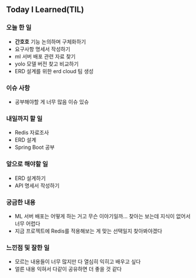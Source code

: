 ## Today I Learned(TIL)

### 오늘 한 일
- **간호호** 기능 논의하며 구체화하기
- 요구사항 명세서 작성하기
- ml 서버 배포 관련 자료 찾기
- yolo 모델 버전 찾고 비교하기
- ERD 설계를 위한 erd cloud 팀 생성

### 이슈 사항
- 공부해야할 게 너무 많음 이슈 있슈

### 내일까지 할 일
- Redis 자료조사
- ERD 설계
- Spring Boot 공부

### 앞으로 해야할 일
- ERD 설계하기
- API 명세서 작성하기

### 궁금한 내용
- ML 서버 배포는 어떻게 하는 거고 무슨 이야기일까... 찾아는 보는데 지식이 없어서 너무 어렵다
- 지금 프로젝트에 Redis를 적용해보는 게 맞는 선택일지 찾아봐야겠다

### 느낀점 및 잘한 일
- 모르는 내용들이 너무 많지만 다 열심히 익히고 배우고 싶다
- 얼른 내용 익혀서 다같이 공유하면 더 좋을 것 같다
